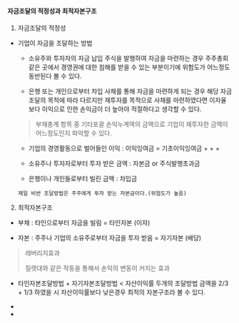 #### 자금조달의 적정성과 최적자본구조

1. 자금조달의 적정성
- 기업이 자금을 조달하는 방법
  
  - 소유주와 투자자의 자금 납입
    주식을 발행하여 자금을 마련하는 경우 주주총회 같은 곳에서 경영권에 대한 침해를 받을 수 있는 부분이기에 위험도가 어느정도 동반된다 볼 수 있다.
  
  - 은행 또는 개인으로부터 차입
    사채를 통해 자금을 마련하게 되는 경우 해당 자금조달의 목적에 따라 다르지만 재투자를 목적으로 사채를 마련하였다면 이자율보다 이익으로 인한 손익금이 더 높아야 적절하다고 생각할 수 있다.
  
  > 부채총계 항목 중 기타포괄 손익누계액의 금액으로 기업이 재투자한 금액이 어느정도인지 파악할 수 있다.
  
  - 기업의 경영활동으로 벌어들인 이익 : 이익잉여금 = 기초이익잉여금 + + +
  
  - 소유주나 투자자로부터 투자 받은 금액 : 자본금 or 주식발행초과금
  
  - 은행이나 개인들로부터 빌린 금액 : 차입금
  
  `제일 비싼 조달방법은 주주에게 투자 받는 자본금이다.(위험도가 높음)`
  
  
2. 최적자본구조
- 부채 : 타인으로부터 자금을 빌림 = 타인자본 (이자)

- 자본 : 주주나 기업의 소유주로부터 자금을 투자 받음 = 자기자본 (배당)

> 레버리지효과
> 
> 질렛대와 같은 작동을 통해서 손익의 변동이 커지는 효과

- 타인자본조달방법 + 자기자본조달방법 < 자산이익률
  두개의 조달방법 금액을 2/3 + 1/3 하였을 시 자산이익률보다 낮은경우 최적의 자본구조라 볼 수 있다.

- 

- 




